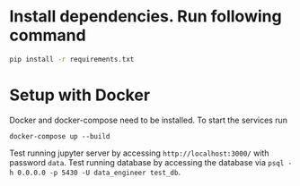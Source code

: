 
# Install dependencies. Run following command

 ```bash
pip install -r requirements.txt
```
# Setup with Docker

Docker and docker-compose need to be installed. To start the services run

`docker-compose up --build`

Test running jupyter server by accessing `http://localhost:3000/` with password `data`.
Test running database by accessing the database via `psql -h 0.0.0.0 -p 5430 -U data_engineer test_db`.
